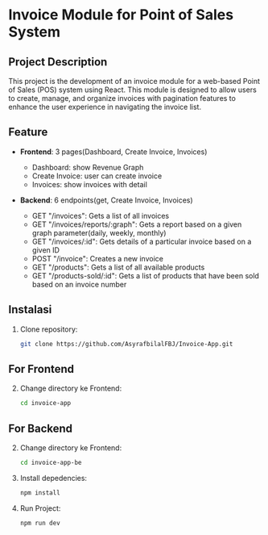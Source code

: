 # Invoice Module for Point of Sales System

## Project Description
This project is the development of an invoice module for a web-based Point of Sales (POS) system using React. This module is designed to allow users to create, manage, and organize invoices with pagination features to enhance the user experience in navigating the invoice list.

## Feature
- **Frontend**: 3 pages(Dashboard, Create Invoice, Invoices)
    - Dashboard: show Revenue Graph
    - Create Invoice: user can create invoice
    - Invoices: show invoices with detail

- **Backend**: 6 endpoints(get, Create Invoice, Invoices)
    - GET "/invoices": Gets a list of all invoices
    - GET "/invoices/reports/:graph": Gets a report based on a given graph parameter(daily, weekly, monthly)
    - GET "/invoices/:id": Gets details of a particular invoice based on a given ID
    - POST "/invoice": Creates a new invoice
    - GET "/products": Gets a list of all available products
    - GET "/products-sold/:id": Gets a list of products that have been sold based on an invoice number

## Instalasi
1. Clone repository:
   ```bash
   git clone https://github.com/AsyrafbilalFBJ/Invoice-App.git
   
## For Frontend
2. Change directory ke Frontend:
   ```bash
   cd invoice-app

## For Backend
2. Change directory ke Frontend:
   ```bash
   cd invoice-app-be

3. Install depedencies:
   ```bash
   npm install

4. Run Project:
   ```bash
   npm run dev
